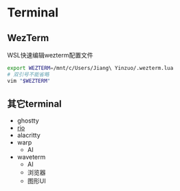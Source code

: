 # Terminal

## WezTerm

WSL快速编辑wezterm配置文件
```bash
export WEZTERM=/mnt/c/Users/Jiang\ Yinzuo/.wezterm.lua
# 双引号不能省略
vim "$WEZTERM"
```

## 其它terminal

- ghostty
- [rio](https://rioterm.com/)
- alacritty
- warp
    - AI
- waveterm
    - AI
    - 浏览器
    - 图形UI
